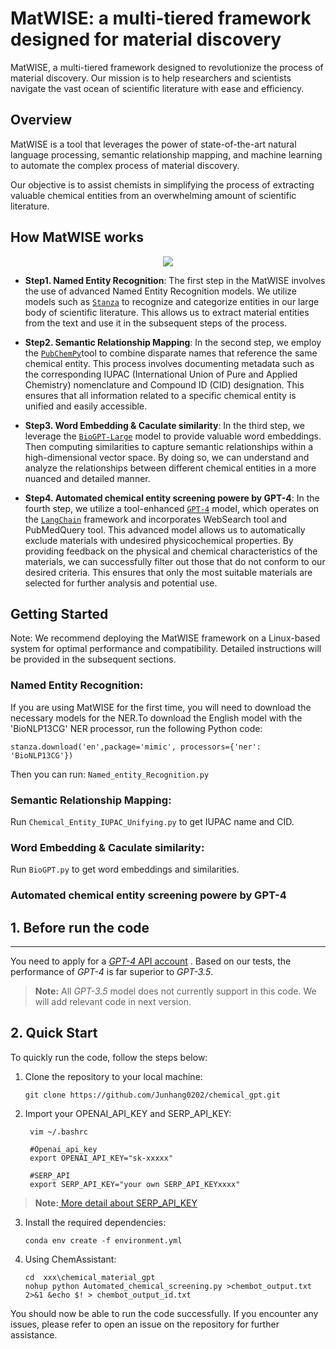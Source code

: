 # MatWISE: a multi-tiered framework designed for material discovery

MatWISE, a multi-tiered framework designed to revolutionize the process of material discovery. Our mission is to help researchers and scientists navigate the vast ocean of scientific literature with ease and efficiency.

## Overview

MatWISE is a tool that leverages the power of state-of-the-art natural language processing, semantic relationship mapping, and machine learning to automate the complex process of material discovery.

Our objective is to assist chemists in simplifying the process of extracting valuable chemical entities from an overwhelming amount of scientific literature.

## How MatWISE works

<div align=center><img src="../MatWISE.png"></div>


- **Step1. Named Entity Recognition**: The first step in the MatWISE involves the use of advanced Named Entity Recognition models. We utilize models such as [`Stanza`](https://stanfordnlp.github.io/stanza/biomed.html) to recognize and categorize entities in our large body of scientific literature. This allows us to extract material entities from the text and use it in the subsequent steps of the process.

- **Step2. Semantic Relationship Mapping**:
In the second step, we employ the [`PubChemPy`](https://pubchempy.readthedocs.io/en/latest/guide/introduction.html)tool to combine disparate names that reference the same chemical entity. This process involves documenting metadata such as the corresponding IUPAC (International Union of Pure and Applied Chemistry) nomenclature and Compound ID (CID) designation. This ensures that all information related to a specific chemical entity is unified and easily accessible.

- **Step3. Word Embedding & Caculate similarity**:
In the third step, we leverage the [`BioGPT-Large`](https://github.com/microsoft/BioGPT) model to provide valuable word embeddings. Then computing similarities to capture semantic relationships within a high-dimensional vector space. By doing so, we can understand and analyze the relationships between different chemical entities in a more nuanced and detailed manner.

- **Step4. Automated chemical entity screening powere by GPT-4**:
In the fourth step, we utilize a tool-enhanced [`GPT-4`](https://openai.com/gpt-4) model, which operates on the [`LangChain`](https://python.langchain.com/docs/get_started) framework and incorporates WebSearch tool and PubMedQuery tool. This advanced model allows us to automatically exclude materials with undesired physicochemical properties. By providing feedback on the physical and chemical characteristics of the materials, we can successfully filter out those that do not conform to our desired criteria. This ensures that only the most suitable materials are selected for further analysis and potential use.

## Getting Started

Note: We recommend deploying the MatWISE framework on a Linux-based system for optimal performance and compatibility. Detailed instructions will be provided in the subsequent sections.


### Named Entity Recognition:

If you are using MatWISE for the first time, you will need to download the necessary models for the NER.To download the English model with the 'BioNLP13CG' NER processor, run the following Python code:
```lang
stanza.download('en',package='mimic', processors={'ner': 'BioNLP13CG'})
```
Then you can run:
`Named_entity_Recognition.py`


### Semantic Relationship Mapping:
Run `Chemical_Entity_IUPAC_Unifying.py` to get IUPAC name and CID.

### Word Embedding & Caculate similarity:
Run `BioGPT.py` to get word embeddings and similarities.

### Automated chemical entity screening powere by GPT-4


## 1. Before run the code

---

You need to apply for a [ *GPT-4* API account](https://openai.com/blog/gpt-4-api-general-availability)
. Based on our tests, the performance of *GPT-4* is far superior to *GPT-3.5*.
   
> **Note:** All *GPT-3.5* model does not currently support in this code. We will add relevant code in next version.

## 2. Quick Start

To quickly run the code, follow the steps below:

1. Clone the repository to your local machine:

   ```
   git clone https://github.com/Junhang0202/chemical_gpt.git
   ```

2. Import your OPENAI_API_KEY and SERP_API_KEY:

   ```
    vim ~/.bashrc

    #Openai_api_key
    export OPENAI_API_KEY="sk-xxxxx"

    #SERP_API
    export SERP_API_KEY="your own SERP_API_KEYxxxx"
   ```
> **Note:**[ More detail about SERP_API_KEY](https://serpapi.com/)

3. Install the required dependencies:

   ```
   conda env create -f environment.yml
   ```


4. Using ChemAssistant:

   ```
   cd  xxx\chemical_material_gpt
   nohup python Automated_chemical_screening.py >chembot_output.txt 2>&1 &echo $! > chembot_output_id.txt
   ```

You should now be able to run the code successfully. 
If you encounter any issues, please refer to open an issue on the repository for further assistance.
